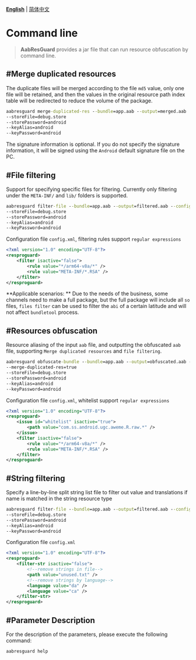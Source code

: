 **[English](COMMAND.md)** | [简体中文](../zh-cn/COMMAND.md)

# Command line

> **AabResGuard** provides a jar file that can run resource obfuscation by command line.

## #Merge duplicated resources
The duplicate files will be merged according to the file `md5` value, only one file will be retained, and then the values in the original resource path index table will be redirected to reduce the volume of the package.
```cmd
aabresguard merge-duplicated-res --bundle=app.aab --output=merged.aab 
--storeFile=debug.store
--storePassword=android
--keyAlias=android
--keyPassword=android
```
The signature information is optional. If you do not specify the signature information, it will be signed using the `Android` default signature file on the PC.

## #File filtering
Support for specifying specific files for filtering. Currently only filtering under the `META-INF/` and `lib/` folders is supported.
```cmd
aabresguard filter-file --bundle=app.aab --output=filtered.aab --config=config.xml
--storeFile=debug.store
--storePassword=android
--keyAlias=android
--keyPassword=android
```

Configuration file `config.xml`, filtering rules support `regular expressions`
```xml
<?xml version="1.0" encoding="UTF-8"?>
<resproguard>
    <filter isactive="false">
        <rule value="*/arm64-v8a/*" />
        <rule value="META-INF/*.RSA" />
    </filter>
</resproguard>
```
**Applicable scenarios: ** Due to the needs of the business, some channels need to make a full package, but the full package will include all `so` files, `files filter` can be used to filter the `abi` of a certain latitude and will not affect `bundletool` process.

## #Resources obfuscation
Resource aliasing of the input `aab` file, and outputting the obfuscated `aab` file, supporting `Merge duplicated resources` and `file filtering`.
```cmd
aabresguard obfuscate-bundle --bundle=app.aab --output=obfuscated.aab --config=config.xml --mapping=mapping.txt
--merge-duplicated-res=true
--storeFile=debug.store
--storePassword=android
--keyAlias=android
--keyPassword=android
```

Configuration file `config.xml`, whitelist support `regular expressions`
```xml
<?xml version="1.0" encoding="UTF-8"?>
<resproguard>
    <issue id="whitelist" isactive="true">
        <path value="com.ss.android.ugc.aweme.R.raw.*" />
    </issue>
    <filter isactive="false">
        <rule value="*/arm64-v8a/*" />
        <rule value="META-INF/*.RSA" />
    </filter>
</resproguard>
```

## #String filtering
Specify a line-by-line split string list file to filter out value and translations if name is matched in the string resource type
```cmd
aabresguard filter-file --bundle=app.aab --output=filtered.aab --config=config.xml
--storeFile=debug.store
--storePassword=android
--keyAlias=android
--keyPassword=android
```
Configuration file `config.xml`
```xml
<?xml version="1.0" encoding="UTF-8"?>
<resproguard>
    <filter-str isactive="false">
        <!--remove strings in file-->
        <path value="unused.txt" />
        <!--remove strings by language-->
        <language value="da" />
        <language value="ca" />
    </filter-str>
</resproguard>
```


## #Parameter Description
For the description of the parameters, please execute the following command:

```cmd
aabresguard help
```